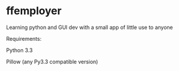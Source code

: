 ffemployer
==========

Learning python and GUI dev  with a small app of little use to anyone

Requirements:

Python 3.3

Pillow (any Py3.3 compatible version)